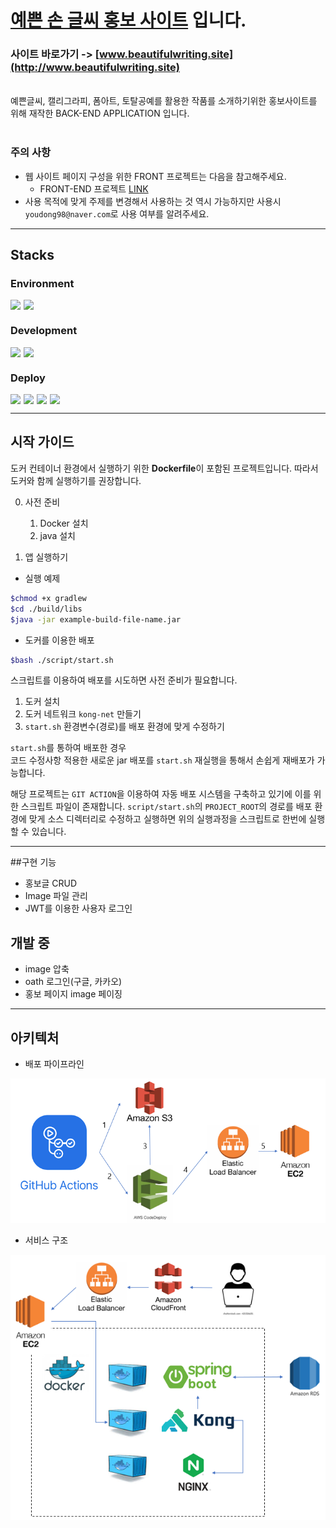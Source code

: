 # [예쁜 손 글씨 홍보 사이트](http://www.beautifulwriting.site) 입니다.

### 사이트 바로가기 -> [www.beautifulwriting.site](http://www.beautifulwriting.site)

<br>
예쁜글씨, 캘리그라피, 폼아트, 토탈공예를 활용한 작품를 소개하기위한 홍보사이트를 위해 재작한 
BACK-END APPLICATION 입니다.
<br>
<br>

### **주의 사항**

- 웹 사이트 페이지 구성을 위한 FRONT 프로젝트는 다음을 참고해주세요.
    - FRONT-END 프로젝트 [LINK](https://github.com/yudonggeun/handwriting-promotion)
- 사용 목적에 맞게 주제를 변경해서 사용하는 것 역시 가능하지만 사용시 `youdong98@naver.com`로 사용 여부를 알려주세요.

---

## Stacks

### Environment

<div style="display: flex;">
    <img style="margin-right: 5px;" src="https://img.shields.io/badge/intellij-gray?style=for-the-badge&logo=INTELLIJ IDEA&logoColor=white">
    <img style="margin-right: 5px;" src="https://img.shields.io/badge/git-F05032?style=for-the-badge&logo=git&logoColor=white">
</div>

### Development

<div style="display: flex;">
    <img style="margin-right: 5px;" src="https://img.shields.io/badge/Spring-6DB33F?style=for-the-badge&logo=Spring&logoColor=white">
    <img style="margin-right: 5px;" src="https://img.shields.io/badge/java-6DB39F?style=for-the-badge&logo=java&logoColor=#61DAFB">
</div>

### Deploy

<div style="display: flex;">
    <img style="margin-right: 5px;" src="https://img.shields.io/badge/github-181717?style=for-the-badge&logo=github&logoColor=white">
    <img style="margin-right: 5px;" src="https://img.shields.io/badge/docker-2496ED?style=for-the-badge&logo=docker&logoColor=white">
    <img style="margin-right: 5px;" src="https://img.shields.io/badge/amazon aws-232F3E?style=for-the-badge&logo=amazonaws&logoColor=white">
    <img style="margin-right: 5px;" src="https://img.shields.io/badge/linux-FCC624?style=for-the-badge&logo=linux&logoColor=black">
</div>


---

## 시작 가이드

도커 컨테이너 환경에서 실행하기 위한 **Dockerfile**이 포함된 프로젝트입니다. 따라서 도커와 함께 실행하기를 권장합니다.

0. 사전 준비
    1. Docker 설치
    2. java 설치

1. 앱 실행하기

- 실행 예제

```bash
$chmod +x gradlew
$cd ./build/libs
$java -jar example-build-file-name.jar
```
- 도커를 이용한 배포
```bash
$bash ./script/start.sh
```
스크립트를 이용하여 배포를 시도하면 사전 준비가 필요합니다.
1. 도커 설치
2. 도커 네트워크 `kong-net` 만들기
3. `start.sh` 환경변수(경로)를 배포 환경에 맞게 수정하기

`start.sh`를 통하여 배포한 경우<br> 코드 수정사항 적용한 새로운 jar 배포를 `start.sh` 재실행을 통해서 
손쉽게 재배포가 가능합니다.

해당 프로젝트는 `GIT ACTION`을 이용하여 자동 배포 시스템을 구축하고 있기에 이를 위한 스크립트 파일이 존재합니다. `script/start.sh`의 `PROJECT_ROOT`의 경로를 배포 환경에 맞게
소스 디렉터리로 수정하고 실행하면 위의 실행과정을 스크립트로 한번에 실행할 수 있습니다.

---
##구현 기능
* 홍보글 CRUD
* Image 파일 관리
* JWT를 이용한 사용자 로그인

## 개발 중
* image 압축
* oath 로그인(구글, 카카오)
* 홍보 페이지 image 페이징
---

## 아키텍처

* 배포 파이프라인

![배포 구조](./introduce/deploy.PNG)

* 서비스 구조

![서비스 구조](./introduce/architecture.PNG)